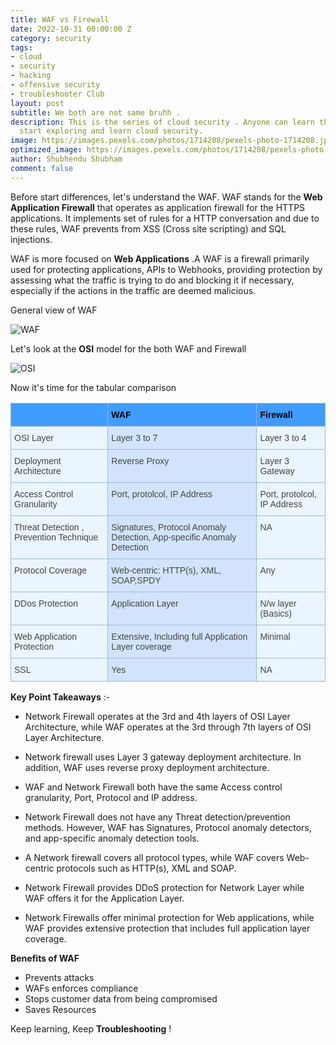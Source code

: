 ```yaml
---
title: WAF vs Firewall
date: 2022-10-31 00:00:00 Z
category: security
tags:
- cloud
- security
- hacking
- offensive security
- troubleshooter Club
layout: post
subtitle: We both are not same bruhh .
description: This is the series of cloud security . Anyone can learn this series,
  start exploring and learn cloud security.
image: https://images.pexels.com/photos/1714208/pexels-photo-1714208.jpeg?auto=compress&cs=tinysrgb&w=1260&h=750&dpr=1
optimized_image: https://images.pexels.com/photos/1714208/pexels-photo-1714208.jpeg?auto=compress&cs=tinysrgb&w=1260&h=750&dpr=1
author: Shubhendu Shubham
comment: false
---
```


Before start differences, let's understand the WAF. WAF stands for the **Web Application Firewall** that operates as application firewall for the HTTPS applications. It implements set of rules for a HTTP conversation and due to these rules, WAF prevents from XSS (Cross site scripting) and SQL injections.

WAF is more focused on **Web Applications** .A WAF is a firewall primarily used for protecting applications, APIs to Webhooks, providing protection by assessing what the traffic is trying to do and blocking it if necessary, especially if the actions in the traffic are deemed malicious.

General view of WAF

![WAF](https://firewallauthority.com/wp-content/uploads/2022/02/WAF.png)

Let's look at the **OSI** model for the both WAF and Firewall

![OSI](https://cybersecuritykings.com/wp-content/uploads/2020/06/osi4-768x378.jpg?ezimgfmt=ng:webp/ngcb1)

Now it's time for the tabular comparison

<style type="text/css">
.tg  {border-collapse:collapse;border-color:#9ABAD9;border-spacing:0;}
.tg td{background-color:#EBF5FF;border-color:#9ABAD9;border-style:solid;border-width:1px;color:#444;
  font-family:Arial, sans-serif;font-size:14px;overflow:hidden;padding:10px 5px;word-break:normal;}
.tg th{background-color:#409cff;border-color:#9ABAD9;border-style:solid;border-width:1px;color:#fff;
  font-family:Arial, sans-serif;font-size:14px;font-weight:normal;overflow:hidden;padding:10px 5px;word-break:normal;}
.tg .tg-hmp3{background-color:#D2E4FC;text-align:left;vertical-align:top}
.tg .tg-0lax{text-align:left;vertical-align:top}
</style>
<table class="tg">
<thead>
  <tr>
    <th class="tg-0lax"></th>
    <th class="tg-0lax"><span style="font-weight:bold;color:#000">WAF</span></th>
    <th class="tg-0lax"><span style="font-weight:bold;color:#000">Firewall</span></th>
  </tr>
</thead>
<tbody>
  <tr>
    <td class="tg-0lax">OSI Layer </td>
    <td class="tg-hmp3">Layer 3 to 7</td>
    <td class="tg-0lax">Layer 3 to 4</td>
  </tr>
  <tr>
    <td class="tg-0lax">Deployment Architecture</td>
    <td class="tg-hmp3">Reverse Proxy</td>
    <td class="tg-0lax">Layer 3 Gateway</td>
  </tr>
  <tr>
    <td class="tg-0lax">Access Control Granularity </td>
    <td class="tg-hmp3">Port, protolcol, IP Address</td>
    <td class="tg-0lax"><span style="font-weight:400;font-style:normal">Port, protolcol, IP Address</span></td>
  </tr>
  <tr>
    <td class="tg-0lax">Threat Detection , Prevention Technique </td>
    <td class="tg-hmp3">Signatures, Protocol Anomaly Detection, App-specific Anomaly Detection </td>
    <td class="tg-0lax">NA</td>
  </tr>
  <tr>
    <td class="tg-0lax">Protocol Coverage </td>
    <td class="tg-hmp3">Web-centric: HTTP(s), XML, SOAP,SPDY</td>
    <td class="tg-0lax">Any</td>
  </tr>
  <tr>
    <td class="tg-0lax">DDos Protection </td>
    <td class="tg-hmp3">Application Layer</td>
    <td class="tg-0lax">N/w layer (Basics)</td>
  </tr>
  <tr>
    <td class="tg-0lax">Web Application Protection </td>
    <td class="tg-hmp3">Extensive, Including full Application Layer coverage</td>
    <td class="tg-0lax">Minimal</td>
  </tr>
  <tr>
    <td class="tg-0lax">SSL</td>
    <td class="tg-hmp3">Yes</td>
    <td class="tg-0lax">NA</td>
  </tr>
</tbody>
</table>

**Key Point Takeaways** :-

- Network Firewall operates at the 3rd and 4th layers of OSI Layer Architecture, while WAF operates at the 3rd through 7th layers of OSI Layer Architecture.

- Network firewall uses Layer 3 gateway deployment architecture. In addition, WAF uses reverse proxy deployment architecture.

- WAF and Network Firewall both have the same Access control granularity, Port, Protocol and IP address.

- Network Firewall does not have any Threat detection/prevention methods. However, WAF has Signatures, Protocol anomaly detectors, and app-specific anomaly detection tools.

- A Network firewall covers all protocol types, while WAF covers Web-centric protocols such as HTTP(s), XML and SOAP.

- Network Firewall provides DDoS protection for Network Layer while WAF offers it for the Application Layer.

- Network Firewalls offer minimal protection for Web applications, while WAF provides extensive protection that includes full application layer coverage.

**Benefits of WAF**

- Prevents attacks
- WAFs enforces compliance
- Stops customer data from being compromised
- Saves Resources

Keep learning, Keep **Troubleshooting** !
